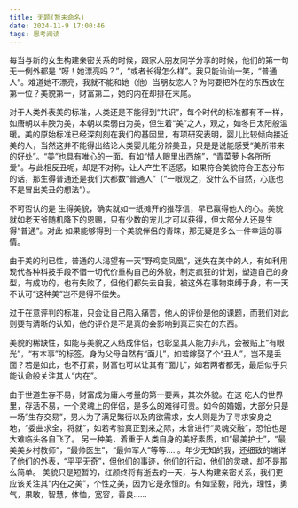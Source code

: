 ```yaml
---
title: 无题(暂未命名)
date: 2024-11-9 17:00:46
tags: 思考阅读
---
```


每当与新的女生构建亲密关系的时候，跟家人朋友同学分享的时候，他们的第一句无一例外都是 “呀！她漂亮吗？”，“或者长得怎么样”。我只能讪讪一笑，“普通人”。难道她不漂亮，我就不能和她（他）当朋友恋人？为何要把外在的东西放在第一位？美貌第一，财富第二，她的内在却排在末尾。

对于人类外表美的标准，人类还是不能得到“共识”，每个时代的标准都有不一样，如唐朝以丰腴为美，本朝以柔弱白为美，但生着“美”之人，观之，如冬日太阳般温暖。美的原始标准已经深刻刻在我们的基因里，有项研究表明，婴儿比较倾向接近美的人，当然这并不能得出结论人类婴儿能分辨美丑，只是是说能感受“美所带来的好处”。“美”也具有唯心的一面。有如“情人眼里出西施”，“青菜萝卜各所所爱”。与此相反丑呢，却是不对称，让人产生不适感，如果符合美貌符合正态分布的话，那生得普通还是我们大都数“普通人”（“一眼观之，没什么不自然，心底也不是冒出美丑的想法”）。

不可否认的是 生得美貌，确实就如一纸摊开的推荐信，早已赢得他人的心。美貌就如老天爷随机降下的恩赐，只有少数的宠儿才可以获得，但大部分人还是生得“普通”。对此 如果能够得到一个美貌伴侣的青睐，那无疑是多么一件幸运的事情。

由于美的利已性，普通的人渴望有一天”野鸡变凤凰“，迷失在美中的人，有如利用现代各种科技手段不惜一切代价重构自己的外貌，制定疯狂的计划，塑造自己的身型，有成功的，也有失败了，但他们都失去自我，被这外在事物束缚于身，有一天不认可“这种美”岂不是得不偿失。

过于在意评判的标准，只会让自己陷入痛苦，他人的评价是他的课题，而我们对此则要有清晰的认知，他的评价是不是真的会影响到真正实在的东西。

美貌的稀缺性，如能与美貌之人结成伴侣，也彰显其人能力非凡，会被贴上“有眼光”，“有本事”的标签，身为父母自然有“面儿”，如若嫁娶了个“丑人”，岂不是丢面？若是如此，也不打紧，财富也可以让其有“面儿”，如若两者都无，最后似乎只能认命般关注其人“内在”。

由于世道生存不易，财富成为庸人考量的第一要素，其次外貌。在这 吃人的世界里，存活不易，一个灵魂上的伴侣，是多么的难得可贵。如今的婚姻，大部分只是一场”生存交易”，男人为了满足繁衍以及肉欲需求，女人则是为了寻求安身之地，“委曲求全，将就”，如若考验真正到来之际，未曾进行“灵魂交融”，恐怕也是大难临头各自飞了。
另一种美，着重于人类自身的美好素质，如“最美护士”，“最美美乡村教师”，“最帅医生”，“最帅军人”等等…. 。年少无知的我，还细致的端详了他们的外表，“平平无奇”，但他们的事迹，他们的行动，他们的灵魂，却不是那么简单。 美貌只是短暂的，红颜终将有逝去的一天，与人构建亲密关系，我们更应该关注其“内在之美”，个性之美，因为它是永恒的。有如坚毅，阳光，理性，勇气，果敢，智慧，体恤，宽容，善良……
